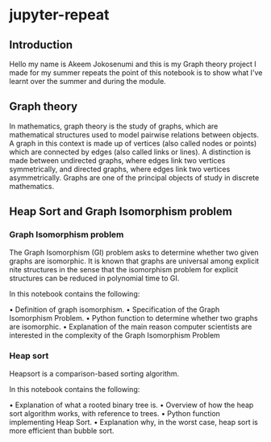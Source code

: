 # jupyter-repeat

## Introduction

Hello my name is Akeem Jokosenumi and this is my Graph theory project I made for my summer repeats the point of this notebook is to show what I've learnt over the summer and during the module.

## Graph theory

In mathematics, graph theory is the study of graphs, which are mathematical structures used to model pairwise relations between objects. A graph in this context is made up of vertices (also called nodes or points) which are connected by edges (also called links or lines). A distinction is made between undirected graphs, where edges link two vertices symmetrically, and directed graphs, where edges link two vertices asymmetrically. Graphs are one of the principal objects of study in discrete mathematics.


## Heap Sort and Graph Isomorphism problem

### Graph Isomorphism problem
 
The Graph Isomorphism (GI) problem asks to determine whether two given graphs are isomorphic. It is known that graphs are universal among explicit nite structures in the sense that the isomorphism problem for explicit structures can be reduced in polynomial time to GI.

In this notebook contains the following:

• Definition of graph isomorphism.
• Specification of the Graph Isomorphism Problem.
• Python function to determine whether two graphs are isomorphic.
• Explanation of the main reason computer scientists are interested in the complexity of
the Graph Isomorphism Problem

### Heap sort
Heapsort is a comparison-based sorting algorithm.

In this notebook contains the following:

• Explanation of what a rooted binary tree is.
• Overview of how the heap sort algorithm works, with reference to trees.
• Python function implementing Heap Sort.
• Explanation why, in the worst case, heap sort is more efficient than bubble sort.




